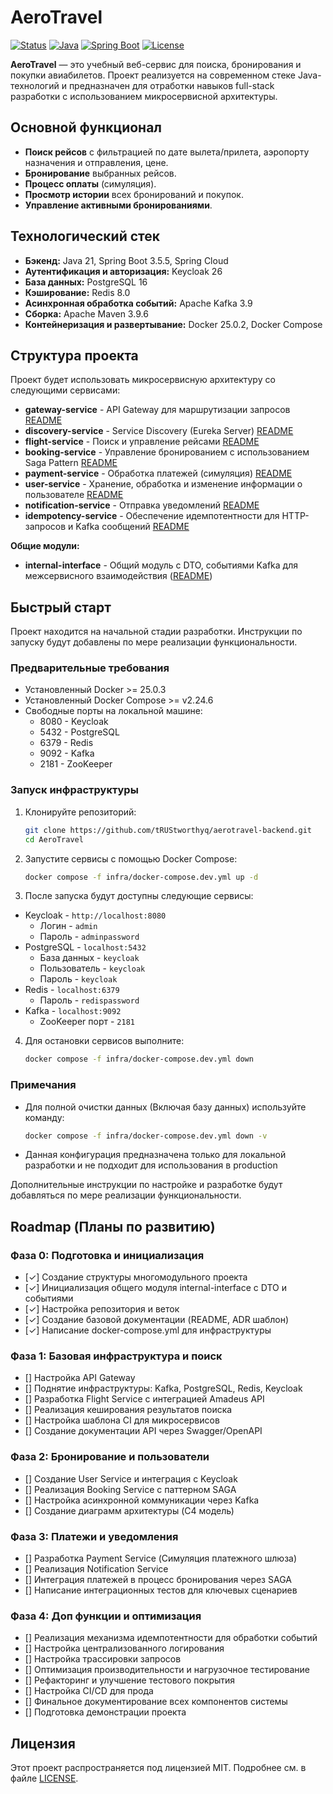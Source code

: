 # AeroTravel

[![Status](https://img.shields.io/badge/status-in%20development-orange)](https://github.com/your_username/AeroTravel)
[![Java](https://img.shields.io/badge/Java-21-blue)](https://openjdk.org/projects/jdk/21/)
[![Spring Boot](https://img.shields.io/badge/Spring%20Boot-3.5.5-brightgreen)](https://spring.io/projects/spring-boot)
[![License](https://img.shields.io/badge/license-MIT-green)](https://opensource.org/licenses/MIT)

**AeroTravel** — это учебный веб-сервис для поиска, бронирования и покупки авиабилетов. Проект реализуется на современном стеке Java-технологий и предназначен для отработки навыков full-stack разработки с использованием микросервисной архитектуры.

## Основной функционал

*   **Поиск рейсов** с фильтрацией по дате вылета/прилета, аэропорту назначения и отправления, цене.
*   **Бронирование** выбранных рейсов.
*   **Процесс оплаты** (симуляция).
*   **Просмотр истории** всех бронирований и покупок.
*   **Управление активными бронированиями**.

## Технологический стек

*   **Бэкенд:** Java 21, Spring Boot 3.5.5, Spring Cloud
*   **Аутентификация и авторизация:** Keycloak 26
*   **База данных:** PostgreSQL 16
*   **Кэширование:** Redis 8.0
*   **Асинхронная обработка событий:** Apache Kafka 3.9
*   **Сборка:** Apache Maven 3.9.6
*   **Контейнеризация и развертывание:** Docker 25.0.2, Docker Compose

## Структура проекта

Проект будет использовать микросервисную архитектуру со следующими сервисами:

*   **gateway-service** - API Gateway для маршрутизации запросов [README](./services/gateway-service/README.md)
*   **discovery-service** - Service Discovery (Eureka Server) [README](./services/discovery-service/README.md)
*   **flight-service** - Поиск и управление рейсами [README](./services/flight-service/README.md)
*   **booking-service** - Управление бронированием с использованием Saga Pattern [README](./services/booking-service/README.md)
*   **payment-service** - Обработка платежей (симуляция) [README](./services/payment-service/README.md)
*   **user-service** - Хранение, обработка и изменение информации о пользователе [README](./services/user-service/README.md)
*   **notification-service** - Отправка уведомлений [README](./services/notification-service/README.md)
*   **idempotency-service** - Обеспечение идемпотентности для HTTP-запросов и Kafka сообщений [README](./services/idempotency-service/README.md)

**Общие модули:**
*   **internal-interface** - Общий модуль с DTO, событиями Kafka для межсервисного взаимодействия ([README](./libs/internal-interface/README.md))

## Быстрый старт

Проект находится на начальной стадии разработки. Инструкции по запуску будут добавлены по мере реализации функциональности.

### Предварительные требования

* Установленный Docker >= 25.0.3
* Установленный Docker Compose >= v2.24.6
* Свободные порты на локальной машине:
  * 8080 - Keycloak
  * 5432 - PostgreSQL
  * 6379 - Redis
  * 9092 - Kafka
  * 2181 - ZooKeeper

### Запуск инфраструктуры

1. Клонируйте репозиторий:
    ```bash
    git clone https://github.com/tRUStworthyq/aerotravel-backend.git
    cd AeroTravel
    ```

2. Запустите сервисы с помощью Docker Compose:
   ```bash
   docker compose -f infra/docker-compose.dev.yml up -d
   ```
3. После запуска будут доступны следующие сервисы:
* Keycloak - ```http://localhost:8080```
  * Логин - ```admin```
  * Пароль - ```adminpassword```
* PostgreSQL - ```localhost:5432```
  * База данных - ```keycloak```
  * Пользователь - ```keycloak```
  * Пароль - ```keycloak```
* Redis - ```localhost:6379```
  * Пароль - ```redispassword```
* Kafka - ```localhost:9092```
  * ZooKeeper порт - ```2181```

4. Для остановки сервисов выполните:
   ```bash
   docker compose -f infra/docker-compose.dev.yml down
   ```

### Примечания

* Для полной очистки данных (Включая базу данных) используйте команду:
   ```bash
   docker compose -f infra/docker-compose.dev.yml down -v
   ```
* Данная конфигурация предназначена только для локальной разработки и не подходит для использования в production

Дополнительные инструкции по настройке и разработке будут добавляться по мере реализации функциональности.

## Roadmap (Планы по развитию)

### Фаза 0: Подготовка и инициализация

*   [&check;] Создание структуры многомодульного проекта
*   [&check;] Инициализация общего модуля internal-interface с DTO и событиями
*   [&check;] Настройка репозитория и веток
*   [&check;] Создание базовой документации (README, ADR шаблон)
*   [&check;] Написание docker-compose.yml для инфраструктуры

### Фаза 1: Базовая инфраструктура и поиск

*   [] Настройка API Gateway
*   [] Поднятие инфраструктуры: Kafka, PostgreSQL, Redis, Keycloak
*   [] Разработка Flight Service с интеграцией Amadeus API
*   [] Реализация кеширования результатов поиска 
*   [] Настройка шаблона CI для микросервисов
*   [] Создание документации API через Swagger/OpenAPI

### Фаза 2: Бронирование и пользователи

*   [] Создание User Service и интеграция с Keycloak
*   [] Реализация Booking Service с паттерном SAGA
*   [] Настройка асинхронной коммуникации через Kafka
*   [] Создание диаграмм архитектуры (C4 модель)

### Фаза 3: Платежи и уведомления

*   [] Разработка Payment Service (Симуляция платежного шлюза)
*   [] Реализация Notification Service 
*   [] Интеграция платежей в процесс бронирования через SAGA
*   [] Написание интеграционных тестов для ключевых сценариев

### Фаза 4: Доп функции и оптимизация

*   [] Реализация механизма идемпотентности для обработки событий
*   [] Настройка централизованного логирования
*   [] Настройка трассировки запросов
*   [] Оптимизация производительности и нагрузочное тестирование
*   [] Рефакторинг и улучшение тестового покрытия
*   [] Настройка CI/CD для прода
*   [] Финальное документирование всех компонентов системы
*   [] Подготовка демонстрации проекта


## Лицензия

Этот проект распространяется под лицензией MIT. Подробнее см. в файле [LICENSE](LICENSE.txt).